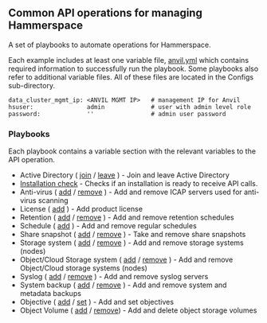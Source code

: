 ## Common API operations for managing Hammerspace

A set of playbooks to automate operations for Hammerspace.

Each example includes at least one variable file, [anvil.yml](anvil.yml) which contains required
information to successfully run the playbook. Some playbooks also refer to additional variable files. All of these files are located in the Configs sub-directory.

```
data_cluster_mgmt_ip: <ANVIL MGMT IP>   # management IP for Anvil
hsuser:               admin             # user with admin level role
password:             ''                # admin user password
```
### Playbooks ###
Each playbook contains a variable section with the relevant variables to the API operation.

- Active Directory ( [join](ad-join.yml) / [leave](ad-leave.yml) ) - Join and leave Active Directory
- [Installation check](install-ready.yml) - Checks if an installation is ready to receive API calls.
- Anti-virus ( [add](av-add.yml) / [remove](av-remove.yml) ) - Add and remove ICAP servers used for anti-virus scanning
- License ( [add](license-add.yml) ) - Add product license
- Retention ( [add](retention-add.yml) / [remove](retention-delete.yml) ) - Add and remove retention schedules
- Schedule ( [add](schedule-add.yml) ) - Add and remove regular schedules
- Share snapshot ( [add](share-snapshot-add.yml) / [remove](share-snapshot-remove.yml) ) - Take and remove share snapshots
- Storage system ( [add](storage-system-add.yml) / [remove](storage-system-remove.yml) ) - Add and remove storage systems (nodes)
- Object/Cloud Storage system ( [add](object-storage-system-add.yml) / [remove](object-storage-system-remove.yml) ) - Add and remove Object/Cloud storage systems (nodes)
- Syslog ( [add](syslog-add.yml) / [remove](syslog-remove.yml) ) - Add and remove syslog servers
- System backup ( [add](system-backup-add.yml) / [remove](system-backup-remove.yml) ) - Add and remove system and metadata backups
- Objective ( [add](objective-add.yml) / [set](objective-set.yml) ) - Add and set objectives
- Object Volume ( [add](object-storage-volume-add.yml) / [remove](object-storage-volume-remove.yml)) - Add and delete object storage volumes

